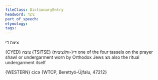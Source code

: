 ```yaml
---
fileClass: DictionaryEntry
headword: ציצה
part_of_speech: 
etymology: 
tags: 
---
```

ציצה
די

{CYED}
ציצה {TSITSE}
די(-ות/ציצית)
one of the four tassels on the prayer shawl or undergarment worn by Orthodox Jews
מצ
also the ritual undergarment itself

{WESTERN}
cɩ́cə {WTCP, Berettyó-Újfalu, 47212}
